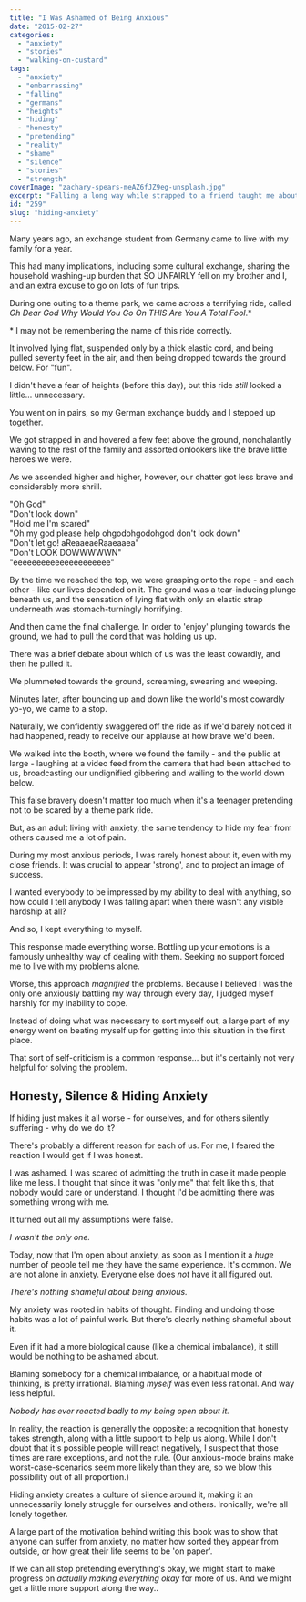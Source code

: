 ```yaml
---
title: "I Was Ashamed of Being Anxious"
date: "2015-02-27"
categories: 
  - "anxiety"
  - "stories"
  - "walking-on-custard"
tags: 
  - "anxiety"
  - "embarrassing"
  - "falling"
  - "germans"
  - "heights"
  - "hiding"
  - "honesty"
  - "pretending"
  - "reality"
  - "shame"
  - "silence"
  - "stories"
  - "strength"
coverImage: "zachary-spears-meAZ6fJZ9eg-unsplash.jpg"
excerpt: "Falling a long way while strapped to a friend taught me about hiding anxiety."
id: "259"
slug: "hiding-anxiety"
---
```


Many years ago, an exchange student from Germany came to live with my family for a year.

This had many implications, including some cultural exchange, sharing the household washing-up burden that SO UNFAIRLY fell on my brother and I, and an extra excuse to go on lots of fun trips.

During one outing to a theme park, we came across a terrifying ride, called _Oh Dear God Why Would You Go On THIS Are You A Total Fool_.\*

\* I may not be remembering the name of this ride correctly.

It involved lying flat, suspended only by a thick elastic cord, and being pulled seventy feet in the air, and then being dropped towards the ground below. For "fun".

<!--more-->

I didn't have a fear of heights (before this day), but this ride _still_ looked a little... unnecessary.

You went on in pairs, so my German exchange buddy and I stepped up together.

We got strapped in and hovered a few feet above the ground, nonchalantly waving to the rest of the family and assorted onlookers like the brave little heroes we were.

As we ascended higher and higher, however, our chatter got less brave and considerably more shrill.

"Oh God"  
"Don't look down"  
"Hold me I'm scared"  
"Oh my god please help ohgodohgodohgod don't look down"  
"Don't let go! aReaaeaeRaaeaaea"  
"Don't LOOK DOWWWWWN"  
"eeeeeeeeeeeeeeeeeeeee"

By the time we reached the top, we were grasping onto the rope - and each other - like our lives depended on it. The ground was a tear-inducing plunge beneath us, and the sensation of lying flat with only an elastic strap underneath was stomach-turningly horrifying.

And then came the final challenge. In order to 'enjoy' plunging towards the ground, we had to pull the cord that was holding us up.

There was a brief debate about which of us was the least cowardly, and then he pulled it.

We plummeted towards the ground, screaming, swearing and weeping.

Minutes later, after bouncing up and down like the world's most cowardly yo-yo, we came to a stop.

Naturally, we confidently swaggered off the ride as if we'd barely noticed it had happened, ready to receive our applause at how brave we'd been.

We walked into the booth, where we found the family - and the public at large - laughing at a video feed from the camera that had been attached to us, broadcasting our undignified gibbering and wailing to the world down below.

This false bravery doesn't matter too much when it's a teenager pretending not to be scared by a theme park ride.

But, as an adult living with anxiety, the same tendency to hide my fear from others caused me a lot of pain.

During my most anxious periods, I was rarely honest about it, even with my close friends. It was crucial to appear 'strong', and to project an image of success.

I wanted everybody to be impressed by my ability to deal with anything, so how could I tell anybody I was falling apart when there wasn't any visible hardship at all?

And so, I kept everything to myself.

This response made everything worse. Bottling up your emotions is a famously unhealthy way of dealing with them. Seeking no support forced me to live with my problems alone.

Worse, this approach _magnified_ the problems. Because I believed I was the only one anxiously battling my way through every day, I judged myself harshly for my inability to cope.

Instead of doing what was necessary to sort myself out, a large part of my energy went on beating myself up for getting into this situation in the first place.

That sort of self-criticism is a common response... but it's certainly not very helpful for solving the problem.

## Honesty, Silence & Hiding Anxiety

If hiding just makes it all worse - for ourselves, and for others silently suffering - why do we do it?

There's probably a different reason for each of us. For me, I feared the reaction I would get if I was honest.

I was ashamed. I was scared of admitting the truth in case it made people like me less. I thought that since it was "only me" that felt like this, that nobody would care or understand. I thought I'd be admitting there was something wrong with me.

It turned out all my assumptions were false.

_I wasn't the only one._

Today, now that I'm open about anxiety, as soon as I mention it a _huge_ number of people tell me they have the same experience. It's common. We are not alone in anxiety. Everyone else does _not_ have it all figured out.

_There's nothing shameful about being anxious._

My anxiety was rooted in habits of thought. Finding and undoing those habits was a lot of painful work. But there's clearly nothing shameful about it.

Even if it had a more biological cause (like a chemical imbalance), it still would be nothing to be ashamed about.

Blaming somebody for a chemical imbalance, or a habitual mode of thinking, is pretty irrational. Blaming _myself_ was even less rational. And way less helpful.

_Nobody has ever reacted badly to my being open about it._

In reality, the reaction is generally the opposite: a recognition that honesty takes strength, along with a little support to help us along. While I don't doubt that it's possible people will react negatively, I suspect that those times are rare exceptions, and not the rule. (Our anxious-mode brains make worst-case-scenarios seem more likely than they are, so we blow this possibility out of all proportion.)

Hiding anxiety creates a culture of silence around it, making it an unnecessarily lonely struggle for ourselves and others. Ironically, we're all lonely together.

A large part of the motivation behind writing this book was to show that anyone can suffer from anxiety, no matter how sorted they appear from outside, or how great their life seems to be 'on paper'.

If we can all stop pretending everything's okay, we might start to make progress on _actually making everything okay_ for more of us. And we might get a little more support along the way..
